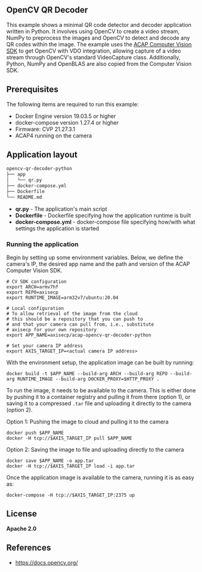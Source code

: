 ## OpenCV QR Decoder
This example shows a minimal QR code detector and decoder application written in Python.
It involves using OpenCV to create a video stream, NumPy to preprocess
the images and OpenCV to detect and decode any QR codes within the image. The example uses the
[ACAP Computer Vision SDK](https://github.com/AxisCommunications/acap-computer-vision-sdk) to get
OpenCV with VDO integration, allowing capture of a video stream through OpenCV's standard
VideoCapture class. Additionally, Python, NumPy and OpenBLAS are also copied
from the Computer Vision SDK.

## Prerequisites
The following items are required to run this example:
* Docker Engine version 19.03.5 or higher
* docker-compose version 1.27.4 or higher
* Firmware: CVP 21.27.3.1
* ACAP4 running on the camera

## Application layout
```bash
opencv-qr-decoder-python
├── app
│   └── qr.py
├── docker-compose.yml
├── Dockerfile
└── README.md
```
* **qr.py**              - The application's main script
* **Dockerfile**         - Dockerfile specifying how the application runtime is built
* **docker-compose.yml** - docker-compose file specifying how/with what settings the application is started

### Running the application
Begin by setting up some environment variables.
Below, we define the camera's IP, the desired app name and the path and version of the ACAP Computer Vision SDK.
```
# CV SDK configuration
export ARCH=armv7hf
export REPO=axisecp
export RUNTIME_IMAGE=arm32v7/ubuntu:20.04

# Local configuration
# To allow retrieval of the image from the cloud
# this should be a repository that you can push to
# and that your camera can pull from, i.e., substitute
# axisecp for your own repository
export APP_NAME=axisecp/acap-opencv-qr-decoder-python

# Set your camera IP address
export AXIS_TARGET_IP=<actual camera IP address>
```

With the environment setup, the application image can be built by running:
 ```
docker build -t $APP_NAME --build-arg ARCH --build-arg REPO --build-arg RUNTIME_IMAGE --build-arg DOCKER_PROXY=$HTTP_PROXY .
 ```

To run the image, it needs to be available to the camera. This is either done by pushing it
to a container registry and pulling it from there (option 1), or saving it to a compressed
`.tar` file and uploading it directly to the camera (option 2).

Option 1: Pushing the image to cloud and pulling it to the camera
```
docker push $APP_NAME
docker -H tcp://$AXIS_TARGET_IP pull $APP_NAME
```

Option 2: Saving the image to file and uploading directly to the camera
```
docker save $APP_NAME -o app.tar
docker -H tcp://$AXIS_TARGET_IP load -i app.tar
```

Once the application image is available to the camera, running it is as easy as:
```
docker-compose -H tcp://$AXIS_TARGET_IP:2375 up
```


## License
**Apache 2.0**

## References
* https://docs.opencv.org/
